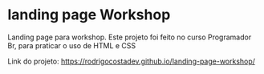 # landing page Workshop
Landing page para workshop. Este projeto foi feito no curso Programador Br, para praticar o uso de HTML e CSS

Link do projeto:
https://rodrigocostadev.github.io/landing-page-workshop/
